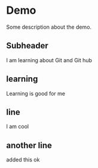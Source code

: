 # Demo

Some description about the demo.

## Subheader


I am learning about Git and Git hub

## learning

Learning is good for me

##  line

 I am cool 

 ## another line


 added this ok 

